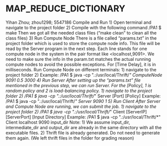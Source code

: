 # MAP_REDUCE_DICTIONARY
Yihan Zhou; zhou1298; 5547186 Compile and Run 1) Open terminal and navigate to the project folder 2) Compile with the following command /PA1 $ make Then we got all the needed class files (“make clean” to clean all the class files) 3) Run Compute Node There is a file called “params.txt” in the project folder which is used to store the compute node info. ​This file will be read by the Server program​ in the next step. Each line stands for one compute node in the system in the pair format like &lt;localhost,9091>. We need to make sure the info in the param.txt matches the actual running compute nodes to avoid the possible exceptions​. For [Time Delay], it is in milliseconds. Run Compute Node on different terminals: 1) navigate to the project folder 2) Example: ​/PA1 $ java -cp ".:/usr/local/Thrift/*" ComputeNode 9091 0.5 3000 4) Run Server After setting up the “params.txt” file mentioned in the previous step, we can run Server. For the [Policy], 1 is random policy and 2 is load-balancing policy. 1) navigate to the project folder 2) ​/PA1 $ java -cp ".:/usr/local/Thrift/*" Server [Port] [Policy] Example: ​/PA1 $ java -cp ".:/usr/local/Thrift/*" Server 9090 1 5) Run Client After Server and Compute Node are running, we can submit the job. 1) navigate to the project folder 2) ​/PA1 $ java -cp ".:/usr/local/Thrift/*" Client [ServerIP] [ServerPort] [Input Directory] Example: ​/PA1 $ java -cp ".:/usr/local/Thrift/*" Client localhost 9090 input_dir Note: 1) ​We assume input_dir, intermediate_dir and output_dir are already in the same directory with all the executable files​. 2) Thrift file is already generated. Do not need to generate them again. (We left thrift files in the folder for grading reason)
